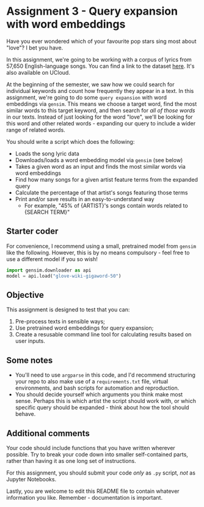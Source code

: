 # Assignment 3 - Query expansion with word embeddings

Have you ever wondered which of your favourite pop stars sing most about "love"? I bet you have.

In this assignment, we're going to be working with a corpus of lyrics from 57,650 English-language songs. You can find a link to the dataset [here](https://www.kaggle.com/datasets/joebeachcapital/57651-spotify-songs). It's also available on UCloud.

At the beginning of the semester, we saw how we could search for individual keywords and count how frequently they appear in a text. In this assignment, we're going to do some ```query expansion``` with word embeddings via ```gensim```. This means we choose a target word, find the most similar words to this target keyword, and then search for *all of those words* in our texts. Instead of just looking for the word "love", we'll be looking for this word and other related words - expanding our query to include a wider range of related words. 

You should write a script which does the following:

- Loads the song lyric data
- Downloads/loads a word embedding model via ```gensim``` (see below)
- Takes a given word as an input and finds the most similar words via word embeddings
- Find how many songs for a given artist feature terms from the expanded query
- Calculate the percentage of that artist's songs featuring those terms
- Print and/or save results in an easy-to-understand way
    - For example, "45% of {ARTIST}'s songs contain words related to {SEARCH TERM}"

## Starter coder

For convenience, I recommend using a small, pretrained model from ```gensim``` like the following. However, this is by no means compulsory - feel free to use a different model if you so wish!

```python
import gensim.downloader as api
model = api.load("glove-wiki-gigaword-50")
```

## Objective

This assignment is designed to test that you can:

1. Pre-process texts in sensible ways;
2. Use pretrained word embeddings for query expansion;
3. Create a resusable command line tool for calculating results based on user inputs.

## Some notes

- You'll need to use ```argparse``` in this code, and I'd recommend structuring your repo to also make use of a ```requirements.txt``` file, virtual environments, and bash scripts for automation and reproduction.
- You should decide yourself which arguments you think make most sense. Perhaps this is which artist the script should work with, or which specific query should be expanded - think about how the tool should behave.

## Additional comments

Your code should include functions that you have written wherever possible. Try to break your code down into smaller self-contained parts, rather than having it as one long set of instructions.

For this assignment, you should submit your code *only* as ```.py``` script, *not* as Jupyter Notebooks.

Lastly, you are welcome to edit this README file to contain whatever information you like. Remember - documentation is important.

